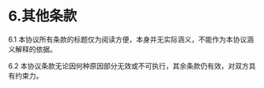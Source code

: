 # 6.其他条款

6.1 本协议所有条款的标题仅为阅读方便，本身并无实际涵义，不能作为本协议涵义解释的依据。

6.2 本协议条款无论因何种原因部分无效或不可执行，其余条款仍有效，对双方具有约束力。
